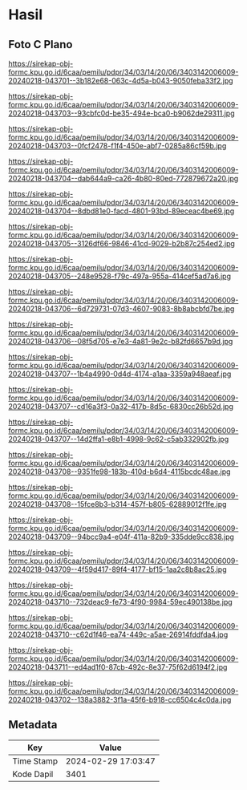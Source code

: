# Hasil

## Foto C Plano

https://sirekap-obj-formc.kpu.go.id/6caa/pemilu/pdpr/34/03/14/20/06/3403142006009-20240218-043701--3b182e68-063c-4d5a-b043-9050feba33f2.jpg

https://sirekap-obj-formc.kpu.go.id/6caa/pemilu/pdpr/34/03/14/20/06/3403142006009-20240218-043703--93cbfc0d-be35-494e-bca0-b9062de29311.jpg

https://sirekap-obj-formc.kpu.go.id/6caa/pemilu/pdpr/34/03/14/20/06/3403142006009-20240218-043703--0fcf2478-f1f4-450e-abf7-0285a86cf59b.jpg

https://sirekap-obj-formc.kpu.go.id/6caa/pemilu/pdpr/34/03/14/20/06/3403142006009-20240218-043704--dab644a9-ca26-4b80-80ed-772879672a20.jpg

https://sirekap-obj-formc.kpu.go.id/6caa/pemilu/pdpr/34/03/14/20/06/3403142006009-20240218-043704--8dbd81e0-facd-4801-93bd-89eceac4be69.jpg

https://sirekap-obj-formc.kpu.go.id/6caa/pemilu/pdpr/34/03/14/20/06/3403142006009-20240218-043705--3126df66-9846-41cd-9029-b2b87c254ed2.jpg

https://sirekap-obj-formc.kpu.go.id/6caa/pemilu/pdpr/34/03/14/20/06/3403142006009-20240218-043705--248e9528-f79c-497a-955a-414cef5ad7a6.jpg

https://sirekap-obj-formc.kpu.go.id/6caa/pemilu/pdpr/34/03/14/20/06/3403142006009-20240218-043706--6d729731-07d3-4607-9083-8b8abcbfd7be.jpg

https://sirekap-obj-formc.kpu.go.id/6caa/pemilu/pdpr/34/03/14/20/06/3403142006009-20240218-043706--08f5d705-e7e3-4a81-9e2c-b82fd6657b9d.jpg

https://sirekap-obj-formc.kpu.go.id/6caa/pemilu/pdpr/34/03/14/20/06/3403142006009-20240218-043707--1b4a4990-0d4d-4174-a1aa-3359a948aeaf.jpg

https://sirekap-obj-formc.kpu.go.id/6caa/pemilu/pdpr/34/03/14/20/06/3403142006009-20240218-043707--cd16a3f3-0a32-417b-8d5c-6830cc26b52d.jpg

https://sirekap-obj-formc.kpu.go.id/6caa/pemilu/pdpr/34/03/14/20/06/3403142006009-20240218-043707--14d2ffa1-e8b1-4998-9c62-c5ab332902fb.jpg

https://sirekap-obj-formc.kpu.go.id/6caa/pemilu/pdpr/34/03/14/20/06/3403142006009-20240218-043708--9351fe98-183b-410d-b6d4-4115bcdc48ae.jpg

https://sirekap-obj-formc.kpu.go.id/6caa/pemilu/pdpr/34/03/14/20/06/3403142006009-20240218-043708--15fce8b3-b314-457f-b805-62889012f1fe.jpg

https://sirekap-obj-formc.kpu.go.id/6caa/pemilu/pdpr/34/03/14/20/06/3403142006009-20240218-043709--94bcc9a4-e04f-411a-82b9-335dde9cc838.jpg

https://sirekap-obj-formc.kpu.go.id/6caa/pemilu/pdpr/34/03/14/20/06/3403142006009-20240218-043709--4f59d417-89f4-4177-bf15-1aa2c8b8ac25.jpg

https://sirekap-obj-formc.kpu.go.id/6caa/pemilu/pdpr/34/03/14/20/06/3403142006009-20240218-043710--732deac9-fe73-4f90-9984-59ec490138be.jpg

https://sirekap-obj-formc.kpu.go.id/6caa/pemilu/pdpr/34/03/14/20/06/3403142006009-20240218-043710--c62d1f46-ea74-449c-a5ae-26914fddfda4.jpg

https://sirekap-obj-formc.kpu.go.id/6caa/pemilu/pdpr/34/03/14/20/06/3403142006009-20240218-043711--ed4ad1f0-87cb-492c-8e37-75f62d6194f2.jpg

https://sirekap-obj-formc.kpu.go.id/6caa/pemilu/pdpr/34/03/14/20/06/3403142006009-20240218-043702--138a3882-3f1a-45f6-b918-cc6504c4c0da.jpg


## Metadata

| Key        | Value               |
| ---------- | ------------------- |
| Time Stamp | 2024-02-29 17:03:47 |
| Kode Dapil | 3401                |



